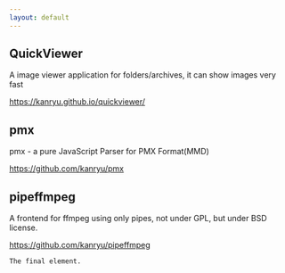 ```yaml
---
layout: default
---
```


## QuickViewer

A image viewer application for folders/archives, it can show images very fast

https://kanryu.github.io/quickviewer/

## pmx

pmx - a pure JavaScript Parser for PMX Format(MMD)

https://github.com/kanryu/pmx

## pipeffmpeg
A frontend for ffmpeg using only pipes, not under GPL, but under BSD license.

https://github.com/kanryu/pipeffmpeg


```
The final element.
```
